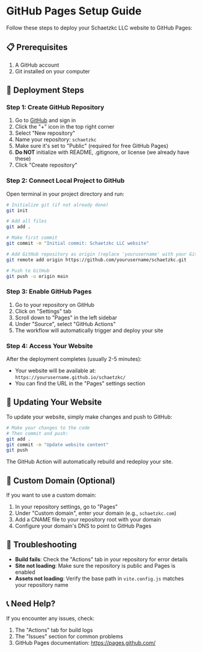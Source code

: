 # GitHub Pages Setup Guide

Follow these steps to deploy your Schaetzkc LLC website to GitHub Pages:

## 📋 Prerequisites

1. A GitHub account
2. Git installed on your computer

## 🚀 Deployment Steps

### Step 1: Create GitHub Repository

1. Go to [GitHub](https://github.com) and sign in
2. Click the "+" icon in the top right corner
3. Select "New repository"
4. Name your repository: `schaetzkc`
5. Make sure it's set to "Public" (required for free GitHub Pages)
6. **Do NOT** initialize with README, .gitignore, or license (we already have these)
7. Click "Create repository"

### Step 2: Connect Local Project to GitHub

Open terminal in your project directory and run:

```bash
# Initialize git (if not already done)
git init

# Add all files
git add .

# Make first commit
git commit -m "Initial commit: Schaetzkc LLC website"

# Add GitHub repository as origin (replace 'yourusername' with your GitHub username)
git remote add origin https://github.com/yourusername/schaetzkc.git

# Push to GitHub
git push -u origin main
```

### Step 3: Enable GitHub Pages

1. Go to your repository on GitHub
2. Click on "Settings" tab
3. Scroll down to "Pages" in the left sidebar
4. Under "Source", select "GitHub Actions"
5. The workflow will automatically trigger and deploy your site

### Step 4: Access Your Website

After the deployment completes (usually 2-5 minutes):
- Your website will be available at: `https://yourusername.github.io/schaetzkc/`
- You can find the URL in the "Pages" settings section

## 🔄 Updating Your Website

To update your website, simply make changes and push to GitHub:

```bash
# Make your changes to the code
# Then commit and push:
git add .
git commit -m "Update website content"
git push
```

The GitHub Action will automatically rebuild and redeploy your site.

## 🎯 Custom Domain (Optional)

If you want to use a custom domain:

1. In your repository settings, go to "Pages"
2. Under "Custom domain", enter your domain (e.g., `schaetzkc.com`)
3. Add a CNAME file to your repository root with your domain
4. Configure your domain's DNS to point to GitHub Pages

## 🚨 Troubleshooting

- **Build fails**: Check the "Actions" tab in your repository for error details
- **Site not loading**: Make sure the repository is public and Pages is enabled
- **Assets not loading**: Verify the base path in `vite.config.js` matches your repository name

## 📞 Need Help?

If you encounter any issues, check:
1. The "Actions" tab for build logs
2. The "Issues" section for common problems
3. GitHub Pages documentation: https://pages.github.com/
